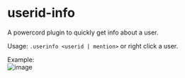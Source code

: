 # userid-info
A powercord plugin to quickly get info about a user.

Usage: `.userinfo <userid | mention>` or right click a user.

Example:\
![image](https://user-images.githubusercontent.com/58155937/141900956-0f8277de-9875-459d-b605-f870b02acafb.png)